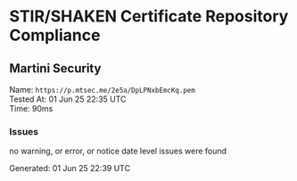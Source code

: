 # STIR/SHAKEN Certificate Repository Compliance

## Martini Security

Name: `https://p.mtsec.me/2e5a/DpLPNxbEmcKq.pem`\
Tested At: 01 Jun 25 22:35 UTC\
Time: 90ms

### Issues

no warning, or error, or notice date level issues were found

Generated: 01 Jun 25 22:39 UTC